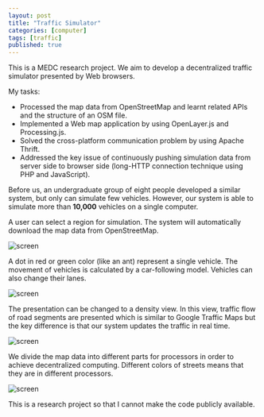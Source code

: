 ```yaml
---
layout: post
title: "Traffic Simulator"
categories: [computer]
tags: [traffic]
published: true
---
```


This is a MEDC research project. We aim to develop a decentralized 
traffic simulator presented by Web browsers. 

My tasks: 

*   Processed the map data from OpenStreetMap and learnt related APIs 
and the structure of an OSM file. 
*   Implemented a Web map application by using OpenLayer.js and 
Processing.js. 
*   Solved the cross-platform communication problem by using 
Apache Thrift. 
*   Addressed the key issue of continuously pushing simulation data
from server side to browser side (long-HTTP connection technique using
PHP and JavaScript). 

Before us, an undergraduate group of eight people developed a  similar
system, but only can simulate few vehicles. However, our system is able
to simulate more than <b>10,000</b> vehicles on a single computer. 

A user can select a region for simulation. The system will automatically 
download the map data from OpenStreetMap. 

![screen](https://lh4.googleusercontent.com/-N1npJ6VDYZw/T-QBKPTz9yI/AAAAAAAAAUQ/9smVZsGRvg4/s640/area_captor.png)

A dot in red or green color (like an ant) represent a single vehicle. 
The movement of vehicles is calculated by a car-following model. 
Vehicles can also change their lanes. 

![screen](https://lh6.googleusercontent.com/-syxNFy1ugTA/T-QBO72ufaI/AAAAAAAAAUo/4n60rKe3Zu4/s640/snapshot1.png)

The presentation can be changed to a density view. In this view, traffic 
flow of road segments are presented which is similar to Google Traffic Maps 
but the key difference is that our system updates the traffic in real time. 

![screen](https://lh3.googleusercontent.com/-9WPkdHtmWJo/T-QBLqxUfgI/AAAAAAAAAUY/RLa0_Gk6Yuw/s640/density.png)

We divide the map data into different parts for processors in order 
to achieve decentralized computing. Different colors of streets means
that they are in different processors. 

![screen](https://lh4.googleusercontent.com/-X4dCfjSlwjA/T-QBMwtYXDI/AAAAAAAAAUg/ns-dV10hwig/s640/partitions2.png)

This is a research project so that I cannot make the 
code publicly available. 

